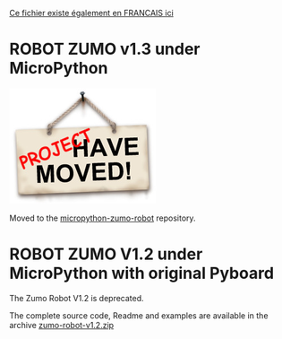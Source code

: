 [Ce fichier existe également en FRANCAIS ici](readme.md)

# ROBOT ZUMO v1.3 under MicroPython 

![Project have moved](Project-Have-Moved.jpg)

Moved to the [micropython-zumo-robot](https://github.com/mchobby/micropython-zumo-robot) repository.

# ROBOT ZUMO V1.2 under MicroPython with original Pyboard

The Zumo Robot  V1.2 is deprecated. 

The complete source code, Readme and examples are available in the archive [zumo-robot-v1.2.zip](zumo-robot-v1.2.zip)


